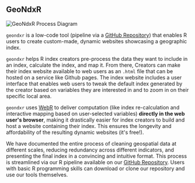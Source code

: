## GeoNdxR
 <img src="{{ site.url }}{{ site.baseurl }}/assets/img/process.png" alt="GeoNdxR Process Diagram">

`geondxr` is a low-code tool (pipeline via a [GitHub Repository](https://github.com/uwescience/WaterReuseDSSG2024)) that enables R users to create custom-made, dynamic websites showcasing a geographic index.

`geondxr` helps R index creators pre-process the data they want to include in an index, calculate the index, and map it. From there, Creators can make their index website available to web users as an `.html` file that can be hosted on a service like Github pages. The index website includes a user interface that enables web users to tweak the default index generated by the creator based on variables they are interested in and to zoom in on their specific local area. 

`geondxr` uses [WebR](https://docs.r-wasm.org/webr/latest/) to deliver computation (like index re-calculation and interactive mapping based on user-selected variables) **directly in the web user's browser**, making it drastically easier for index creators to build and host a website containing their index. This ensures the longevity and affordability of the resulting dynamic websites (it's free!).

We have documented the entire process of cleaning geospatial data at different scales, reducing redundancy across different indicators, and presenting the final index in a convincing and intuitive format. This process is streamlined via our R pipeline available on our [GitHub Repository](https://github.com/uwescience/WaterReuseDSSG2024). Users with basic R programming skills can download or clone our repository and use our tools themselves. 

